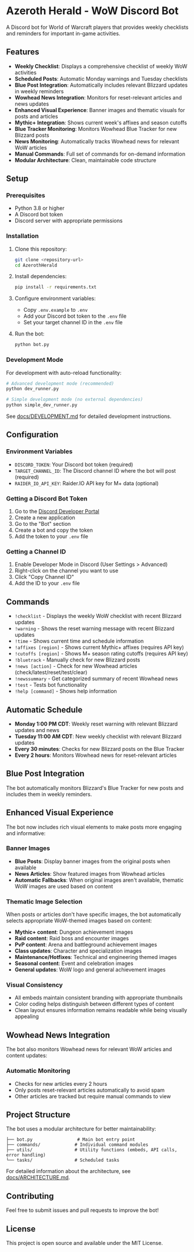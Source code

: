 # Azeroth Herald - WoW Discord Bot

A Discord bot for World of Warcraft players that provides weekly checklists and reminders for important in-game activities.

## Features

- **Weekly Checklist**: Displays a comprehensive checklist of weekly WoW activities
- **Scheduled Posts**: Automatic Monday warnings and Tuesday checklists
- **Blue Post Integration**: Automatically includes relevant Blizzard updates in weekly reminders
- **Wowhead News Integration**: Monitors for reset-relevant articles and news updates
- **Enhanced Visual Experience**: Banner images and thematic visuals for posts and articles
- **Mythic+ Integration**: Shows current week's affixes and season cutoffs
- **Blue Tracker Monitoring**: Monitors Wowhead Blue Tracker for new Blizzard posts
- **News Monitoring**: Automatically tracks Wowhead news for relevant WoW articles
- **Manual Commands**: Full set of commands for on-demand information
- **Modular Architecture**: Clean, maintainable code structure

## Setup

### Prerequisites

- Python 3.8 or higher
- A Discord bot token
- Discord server with appropriate permissions

### Installation

1. Clone this repository:
   ```bash
   git clone <repository-url>
   cd AzerothHerald
   ```

2. Install dependencies:
   ```bash
   pip install -r requirements.txt
   ```

3. Configure environment variables:
   - Copy `.env.example` to `.env`
   - Add your Discord bot token to the `.env` file
   - Set your target channel ID in the `.env` file

4. Run the bot:
   ```bash
   python bot.py
   ```

### Development Mode

For development with auto-reload functionality:

```bash
# Advanced development mode (recommended)
python dev_runner.py

# Simple development mode (no external dependencies)
python simple_dev_runner.py
```

See [docs/DEVELOPMENT.md](docs/DEVELOPMENT.md) for detailed development instructions.

## Configuration

### Environment Variables

- `DISCORD_TOKEN`: Your Discord bot token (required)
- `TARGET_CHANNEL_ID`: The Discord channel ID where the bot will post (required)
- `RAIDER_IO_API_KEY`: Raider.IO API key for M+ data (optional)

### Getting a Discord Bot Token

1. Go to the [Discord Developer Portal](https://discord.com/developers/applications)
2. Create a new application
3. Go to the "Bot" section
4. Create a bot and copy the token
5. Add the token to your `.env` file

### Getting a Channel ID

1. Enable Developer Mode in Discord (User Settings > Advanced)
2. Right-click on the channel you want to use
3. Click "Copy Channel ID"
4. Add the ID to your `.env` file

## Commands

- `!checklist` - Displays the weekly WoW checklist with recent Blizzard updates
- `!warning` - Shows the reset warning message with recent Blizzard updates
- `!time` - Shows current time and schedule information
- `!affixes [region]` - Shows current Mythic+ affixes (requires API key)
- `!cutoffs [region]` - Shows M+ season rating cutoffs (requires API key)
- `!bluetrack` - Manually check for new Blizzard posts
- `!news [action]` - Check for new Wowhead articles (check/latest/reset/test/clear)
- `!newssummary` - Get categorized summary of recent Wowhead news
- `!test` - Tests bot functionality
- `!help [command]` - Shows help information

## Automatic Schedule

- **Monday 1:00 PM CDT**: Weekly reset warning with relevant Blizzard updates and news
- **Tuesday 11:00 AM CDT**: New weekly checklist with relevant Blizzard updates
- **Every 30 minutes**: Checks for new Blizzard posts on the Blue Tracker
- **Every 2 hours**: Monitors Wowhead news for reset-relevant articles

## Blue Post Integration

The bot automatically monitors Blizzard's Blue Tracker for new posts and includes them in weekly reminders.

## Enhanced Visual Experience

The bot now includes rich visual elements to make posts more engaging and informative:

### Banner Images
- **Blue Posts**: Display banner images from the original posts when available
- **News Articles**: Show featured images from Wowhead articles
- **Automatic Fallbacks**: When original images aren't available, thematic WoW images are used based on content

### Thematic Image Selection
When posts or articles don't have specific images, the bot automatically selects appropriate WoW-themed images based on content:

- **Mythic+ content**: Dungeon achievement images
- **Raid content**: Raid boss and encounter images  
- **PvP content**: Arena and battleground achievement images
- **Class updates**: Character and specialization images
- **Maintenance/Hotfixes**: Technical and engineering themed images
- **Seasonal content**: Event and celebration images
- **General updates**: WoW logo and general achievement images

### Visual Consistency
- All embeds maintain consistent branding with appropriate thumbnails
- Color coding helps distinguish between different types of content
- Clean layout ensures information remains readable while being visually appealing

## Wowhead News Integration

The bot also monitors Wowhead news for relevant WoW articles and content updates:

### Automatic Monitoring
- Checks for new articles every 2 hours
- Only posts reset-relevant articles automatically to avoid spam
- Other articles are tracked but require manual commands to view

## Project Structure

The bot uses a modular architecture for better maintainability:

```
├── bot.py                 # Main bot entry point
├── commands/             # Individual command modules
├── utils/                # Utility functions (embeds, API calls, error handling)
└── tasks/                # Scheduled tasks
```

For detailed information about the architecture, see [docs/ARCHITECTURE.md](docs/ARCHITECTURE.md).

## Contributing

Feel free to submit issues and pull requests to improve the bot!

## License

This project is open source and available under the MIT License.
